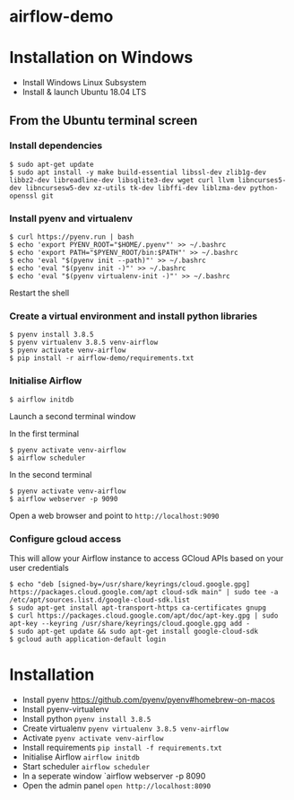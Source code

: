 # airflow-demo

# Installation on Windows
* Install Windows Linux Subsystem
* Install & launch Ubuntu 18.04 LTS

## From the Ubuntu terminal screen
### Install dependencies
```
$ sudo apt-get update
$ sudo apt install -y make build-essential libssl-dev zlib1g-dev libbz2-dev libreadline-dev libsqlite3-dev wget curl llvm libncurses5-dev libncursesw5-dev xz-utils tk-dev libffi-dev liblzma-dev python-openssl git
```

### Install pyenv and virtualenv
```
$ curl https://pyenv.run | bash
$ echo 'export PYENV_ROOT="$HOME/.pyenv"' >> ~/.bashrc
$ echo 'export PATH="$PYENV_ROOT/bin:$PATH"' >> ~/.bashrc
$ echo 'eval "$(pyenv init --path)"' >> ~/.bashrc
$ echo 'eval "$(pyenv init -)"' >> ~/.bashrc
$ echo 'eval "$(pyenv virtualenv-init -)"' >> ~/.bashrc
```

Restart the shell

### Create a virtual environment and install python libraries
```
$ pyenv install 3.8.5
$ pyenv virtualenv 3.8.5 venv-airflow
$ pyenv activate venv-airflow
$ pip install -r airflow-demo/requirements.txt
```

### Initialise Airflow
```
$ airflow initdb
```

Launch a second terminal window

In the first terminal
```
$ pyenv activate venv-airflow
$ airflow scheduler
```

In the second terminal
```
$ pyenv activate venv-airflow
$ airflow webserver -p 9090
```

Open a web browser and point to `http://localhost:9090`

### Configure gcloud access
This will allow your Airflow instance to access GCloud APIs based on your user credentials

```
$ echo "deb [signed-by=/usr/share/keyrings/cloud.google.gpg] https://packages.cloud.google.com/apt cloud-sdk main" | sudo tee -a /etc/apt/sources.list.d/google-cloud-sdk.list
$ sudo apt-get install apt-transport-https ca-certificates gnupg
$ curl https://packages.cloud.google.com/apt/doc/apt-key.gpg | sudo apt-key --keyring /usr/share/keyrings/cloud.google.gpg add -
$ sudo apt-get update && sudo apt-get install google-cloud-sdk
$ gcloud auth application-default login
```

# Installation
* Install pyenv https://github.com/pyenv/pyenv#homebrew-on-macos
* Install pyenv-virtualenv
* Install python `pyenv install 3.8.5`
* Create virtualenv `pyenv virtualenv 3.8.5 venv-airflow`
* Activate `pyenv activate venv-airflow`
* Install requirements `pip install -f requirements.txt`
* Initialise Airflow `airflow initdb`
* Start scheduler `airflow scheduler`
* In a seperate window `airflow webserver -p 8090
* Open the admin panel `open http://localhost:8090`


